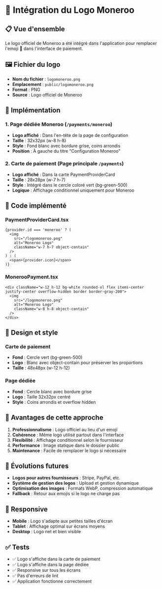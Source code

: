 # 🎨 Intégration du Logo Moneroo

## 📋 Vue d'ensemble

Le logo officiel de Moneroo a été intégré dans l'application pour remplacer l'emoji 📱 dans l'interface de paiement.

## 🖼️ Fichier du logo

- **Nom du fichier** : `logomoneroo.png`
- **Emplacement** : `public/logomoneroo.png`
- **Format** : PNG
- **Source** : Logo officiel de Moneroo

## 🔧 Implémentation

### 1. **Page dédiée Moneroo** (`/payments/moneroo`)
- **Logo affiché** : Dans l'en-tête de la page de configuration
- **Taille** : 32x32px (w-8 h-8)
- **Style** : Fond blanc avec bordure grise, coins arrondis
- **Position** : À gauche du titre "Configuration Moneroo"

### 2. **Carte de paiement** (Page principale `/payments`)
- **Logo affiché** : Dans la carte PaymentProviderCard
- **Taille** : 28x28px (w-7 h-7)
- **Style** : Intégré dans le cercle coloré vert (bg-green-500)
- **Logique** : Affichage conditionnel uniquement pour Moneroo

## 🎯 Code implémenté

### PaymentProviderCard.tsx
```tsx
{provider.id === 'moneroo' ? (
  <img 
    src="/logomoneroo.png" 
    alt="Moneroo Logo" 
    className="w-7 h-7 object-contain"
  />
) : (
  <span>{provider.icon}</span>
)}
```

### MonerooPayment.tsx
```tsx
<div className="w-12 h-12 bg-white rounded-xl flex items-center justify-center overflow-hidden border border-gray-200">
  <img 
    src="/logomoneroo.png" 
    alt="Moneroo Logo" 
    className="w-8 h-8 object-contain"
  />
</div>
```

## 🎨 Design et style

### Carte de paiement
- **Fond** : Cercle vert (bg-green-500)
- **Logo** : Blanc avec object-contain pour préserver les proportions
- **Taille** : 48x48px (w-12 h-12)

### Page dédiée
- **Fond** : Cercle blanc avec bordure grise
- **Logo** : Taille 32x32px centré
- **Style** : Coins arrondis et overflow hidden

## 🚀 Avantages de cette approche

1. **Professionnalisme** : Logo officiel au lieu d'un emoji
2. **Cohérence** : Même logo utilisé partout dans l'interface
3. **Flexibilité** : Affichage conditionnel selon le fournisseur
4. **Performance** : Image statique dans le dossier public
5. **Maintenance** : Facile de remplacer le logo si nécessaire

## 🔄 Évolutions futures

- **Logos pour autres fournisseurs** : Stripe, PayPal, etc.
- **Système de gestion des logos** : Upload et gestion dynamique
- **Optimisation des images** : Formats WebP, compression automatique
- **Fallback** : Retour aux emojis si le logo ne charge pas

## 📱 Responsive

- **Mobile** : Logo s'adapte aux petites tailles d'écran
- **Tablet** : Affichage optimal sur écrans moyens
- **Desktop** : Logo net et bien visible

## ✅ Tests

- ✅ Logo s'affiche dans la carte de paiement
- ✅ Logo s'affiche dans la page dédiée
- ✅ Responsive sur tous les écrans
- ✅ Pas d'erreurs de lint
- ✅ Application fonctionne correctement
